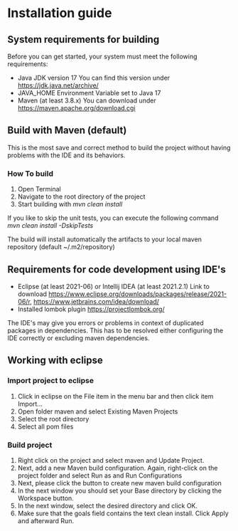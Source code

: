 # Installation guide

## System requirements for building

Before you can get started, your system must meet the following requirements:

- Java JDK version 17
  You can find this version under <https://jdk.java.net/archive/>
- JAVA_HOME Environment Variable set to Java 17
- Maven (at least 3.8.x) 
  You can download under <https://maven.apache.org/download.cgi>


## Build with Maven (default)

This is the most save and correct method to build the project without having problems with the IDE and its behaviors.

### How To build
1. Open Terminal
2. Navigate to the root directory of the project
3. Start building with *mvn clean install*

If you like to skip the unit tests, you can execute the following command
*mvn clean install -DskipTests*

The build will install automatically the artifacts to your local maven repository (default ~/.m2/repository)




## Requirements for code development using IDE's
- Eclipse (at least 2021-06) or Intellij IDEA (at least 2021.2.1)
  Link to download <https://www.eclipse.org/downloads/packages/release/2021-06/r>, <https://www.jetbrains.com/idea/download/>
- Installed lombok plugin <https://projectlombok.org/>

The IDE's may give you errors or problems in context of duplicated packages in dependencies. This has to be resolved either configuring the IDE correctly or excluding maven dependencies.


## Working with eclipse
### Import project to eclipse

1. Click in eclipse on the File item in the menu bar and then click item Import...
2. Open folder maven and select Existing Maven Projects
3. Select the root directory
4. Select all pom files

### Build project

1. Right click on the project and select maven and Update Project.
2. Next, add a new Maven build configuration. Again, right-click on the project folder and select Run as and Run Configurations
3. Next, please click the button to create new maven build configuration
4. In the next window you should set your Base directory by clicking the Workspace button.
5. In the next window, select the desired directory and click OK.
6. Make sure that the goals field contains the text clean install. Click Apply and afterward Run.
